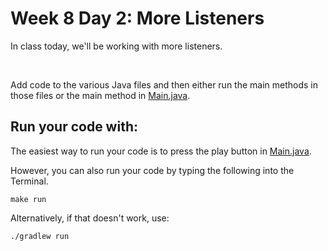 # Week 8 Day 2: More Listeners

In class today, we'll be working with more listeners. 

<br />

Add code to the various Java files and then either run the main methods in those files or the main method in [Main.java](src/main/java/Main.java).

## Run your code with:
The easiest way to run your code is to press the play button in [Main.java](src/main/java/Main.java).

However, you can also run your code by typing the following into the Terminal.

```shell script
make run
```

Alternatively, if that doesn't work, use:

```shell script
./gradlew run
```